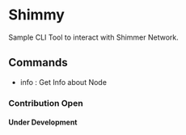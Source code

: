 # Shimmy

Sample CLI Tool to interact with Shimmer Network.

## Commands

- info : Get Info about Node

### Contribution Open

#### Under Development
